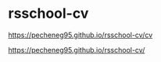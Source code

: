 # rsschool-cv

https://pecheneg95.github.io/rsschool-cv/cv

https://pecheneg95.github.io/rsschool-cv/

